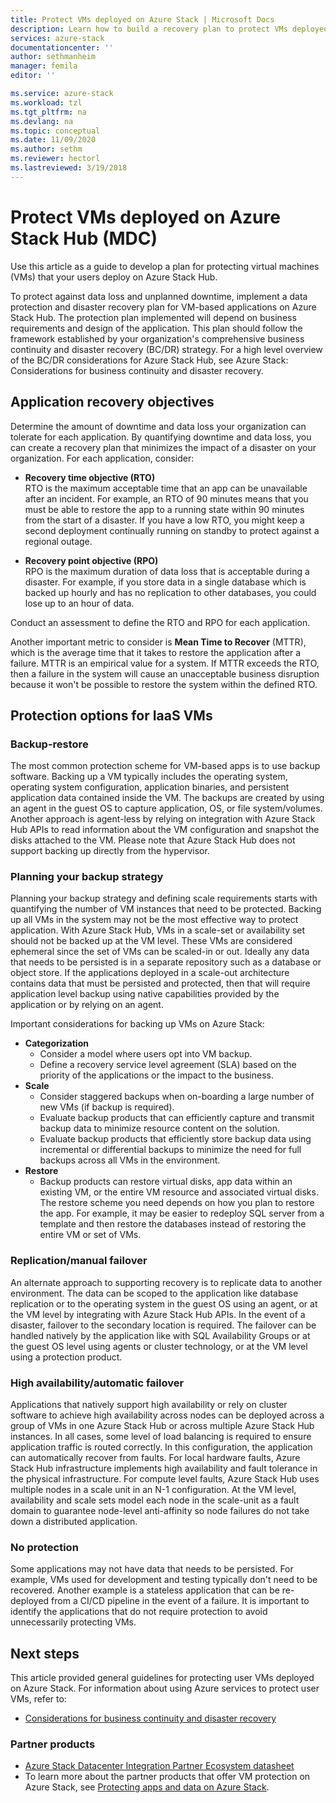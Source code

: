 ```yaml
---
title: Protect VMs deployed on Azure Stack | Microsoft Docs
description: Learn how to build a recovery plan to protect VMs deployed on Azure Stack against data loss and unplanned downtime.
services: azure-stack
documentationcenter: ''
author: sethmanheim
manager: femila
editor: ''

ms.service: azure-stack
ms.workload: tzl
ms.tgt_pltfrm: na
ms.devlang: na
ms.topic: conceptual
ms.date: 11/09/2020
ms.author: sethm
ms.reviewer: hectorl
ms.lastreviewed: 3/19/2018
---
```


# Protect VMs deployed on Azure Stack Hub (MDC)

Use this article as a guide to develop a plan for protecting virtual machines (VMs) that your users deploy on Azure Stack Hub.

To protect against data loss and unplanned downtime, implement a data protection and disaster recovery plan for VM-based applications on Azure Stack Hub. The protection plan implemented will depend on business requirements and design of the application. This plan should follow the framework established by your organization's comprehensive business continuity and disaster recovery (BC/DR) strategy. For a high level overview of the BC/DR considerations for Azure Stack Hub, see Azure Stack: Considerations for business continuity and disaster recovery.

## Application recovery objectives

Determine the amount of downtime and data loss your organization can tolerate for each application. By quantifying downtime and data loss, you can create a recovery plan that minimizes the impact of a disaster on your organization. For each application, consider:

- **Recovery time objective (RTO)**\
    RTO is the maximum acceptable time that an app can be unavailable after an incident. For example, an RTO of 90 minutes means that you must be able to restore the app to a running state within 90 minutes from the start of a disaster. If you have a low RTO, you might keep a second deployment continually running on standby to protect against a regional outage.

- **Recovery point objective (RPO)**\
    RPO is the maximum duration of data loss that is acceptable during a disaster. For example, if you store data in a single database which is backed up hourly and has no replication to other databases, you could lose up to an hour of data.

Conduct an assessment to define the RTO and RPO for each application.

Another important metric to consider is **Mean Time to Recover** (MTTR), which is the average time that it takes to restore the application after a failure. MTTR is an empirical value for a system. If MTTR exceeds the RTO, then a failure in the system will cause an unacceptable business disruption because it won't be possible to restore the system within the defined RTO.

## Protection options for IaaS VMs

### Backup-restore

The most common protection scheme for VM-based apps is to use backup software. Backing up a VM typically includes the operating system, operating system configuration, application binaries, and persistent application data contained inside the VM. The backups are created by using an agent in the guest OS to capture application, OS, or file system/volumes. Another approach is agent-less by relying on integration with Azure Stack Hub APIs to read information about the VM configuration and snapshot the disks attached to the VM. Please note that Azure Stack Hub does not support backing up directly from the hypervisor.

### Planning your backup strategy

Planning your backup strategy and defining scale requirements starts with quantifying the number of VM instances that need to be protected. Backing up all VMs in the system may not be the most effective way to protect application. With Azure Stack Hub, VMs in a scale-set or availability set should not be backed up at the VM level. These VMs are considered ephemeral since the set of VMs can be scaled-in or out. Ideally any data that needs to be persisted is in a separate repository such as a database or object store. If the applications deployed in a scale-out architecture contains data that must be persisted and protected, then that will require application level backup using native capabilities provided by the application or by relying on an agent.

Important considerations for backing up VMs on Azure Stack:

- **Categorization**
  - Consider a model where users opt into VM backup.
  - Define a recovery service level agreement (SLA) based on the priority of the applications or the impact to the business.
- **Scale**
  - Consider staggered backups when on-boarding a large number of new VMs (if backup is required).
  - Evaluate backup products that can efficiently capture and transmit backup data to minimize resource content on the solution.
  - Evaluate backup products that efficiently store backup data using incremental or differential backups to minimize the need for full backups across all VMs in the environment.
- **Restore**
  - Backup products can restore virtual disks, app data within an existing VM, or the entire VM resource and associated virtual disks. The restore scheme you need depends on how you plan to restore the app. For example, it may be easier to redeploy SQL server from a template and then restore the databases instead of restoring the entire VM or set of VMs.

### Replication/manual failover

An alternate approach to supporting recovery is to replicate data to another environment. The data can be scoped to the application like database replication or to the operating system in the guest OS using an agent, or at the VM level by integrating with Azure Stack Hub APIs. In the event of a disaster, failover to the secondary location is required. The failover can be handled natively by the application like with SQL Availability Groups or at the guest OS level using agents or cluster technology, or at the VM level using a protection product.

### High availability/automatic failover

Applications that natively support high availability or rely on cluster software to achieve high availability across nodes can be deployed across a group of VMs in one Azure Stack Hub or across multiple Azure Stack Hub instances. In all cases, some level of load balancing is required to ensure application traffic is routed correctly. In this configuration, the application can automatically recover from faults. For local hardware faults, Azure Stack Hub infrastructure implements high availability and fault tolerance in the physical infrastructure. For compute level faults, Azure Stack Hub uses multiple nodes in a scale unit in an N-1 configuration. At the VM level, availability and scale sets model each node in the scale-unit as a fault domain to guarantee node-level anti-affinity so node failures do not take down a distributed application.

### No protection

Some applications may not have data that needs to be persisted. For example, VMs used for development and testing typically don\'t need to be recovered. Another example is a stateless application that can be re-deployed from a CI/CD pipeline in the event of a failure. It is important to identify the applications that do not require protection to avoid unnecessarily protecting VMs.

<!-- ## Recommended topologies

Important considerations for your Azure Stack deployment: -->

## Next steps

This article provided general guidelines for protecting user VMs deployed on Azure Stack. For information about using Azure services to protect user VMs, refer to:

- [Considerations for business continuity and disaster recovery](https://aka.ms/azurestackbcdrconsiderationswp)

### Partner products

- [Azure Stack Datacenter Integration Partner Ecosystem datasheet](https://aka.ms/azurestackbcdrpartners)
- To learn more about the partner products that offer VM protection on Azure Stack, see [Protecting apps and data on Azure Stack](https://azure.microsoft.com/blog/protecting-applications-and-data-on-azure-stack/).
